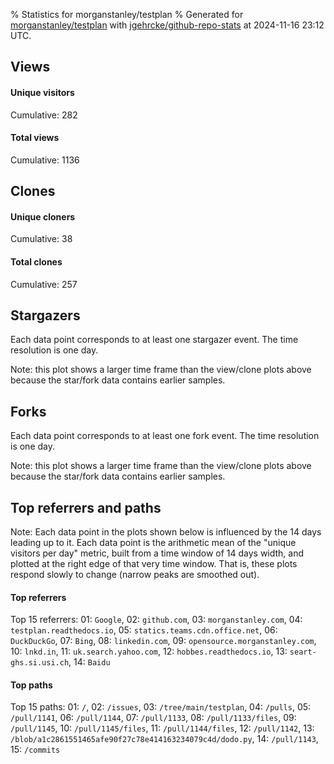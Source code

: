 % Statistics for morganstanley/testplan
% Generated for [morganstanley/testplan](https://github.com/morganstanley/testplan) with [jgehrcke/github-repo-stats](https://github.com/jgehrcke/github-repo-stats) at 2024-11-16 23:12 UTC.


## Views

#### Unique visitors
<div id="chart_views_unique" class="full-width-chart"></div>

Cumulative: 282

#### Total views
<div id="chart_views_total" class="full-width-chart"></div>

Cumulative: 1136

<div class="pagebreak-for-print"> </div>

## Clones

#### Unique cloners
<div id="chart_clones_unique" class="full-width-chart"></div>

Cumulative: 38

#### Total clones
<div id="chart_clones_total" class="full-width-chart"></div>

Cumulative: 257



<div class="pagebreak-for-print"> </div>



## Stargazers

Each data point corresponds to at least one stargazer event.
The time resolution is one day.

<div id="chart_stargazers" class="full-width-chart"></div>


Note: this plot shows a larger time frame than the view/clone plots above because the star/fork data contains earlier samples.



## Forks

Each data point corresponds to at least one fork event.
The time resolution is one day.

<div id="chart_forks" class="full-width-chart"></div>


Note: this plot shows a larger time frame than the view/clone plots above because the star/fork data contains earlier samples.



<div class="pagebreak-for-print"> </div>



## Top referrers and paths


Note: Each data point in the plots shown below is influenced by the 14 days
leading up to it. Each data point is the arithmetic mean of the "unique
visitors per day" metric, built from a time window of 14 days width, and
plotted at the right edge of that very time window. That is, these plots
respond slowly to change (narrow peaks are smoothed out).




#### Top referrers


<div id="chart_referrers_top_n_alltime" class="full-width-chart"></div>

Top 15 referrers: 01: `Google`, 02: `github.com`, 03: `morganstanley.com`, 04: `testplan.readthedocs.io`, 05: `statics.teams.cdn.office.net`, 06: `DuckDuckGo`, 07: `Bing`, 08: `linkedin.com`, 09: `opensource.morganstanley.com`, 10: `lnkd.in`, 11: `uk.search.yahoo.com`, 12: `hobbes.readthedocs.io`, 13: `seart-ghs.si.usi.ch`, 14: `Baidu`





#### Top paths


<div id="chart_paths_top_n_alltime" class="full-width-chart"></div>

Top 15 paths: 01: `/`, 02: `/issues`, 03: `/tree/main/testplan`, 04: `/pulls`, 05: `/pull/1141`, 06: `/pull/1144`, 07: `/pull/1133`, 08: `/pull/1133/files`, 09: `/pull/1145`, 10: `/pull/1145/files`, 11: `/pull/1144/files`, 12: `/pull/1142`, 13: `/blob/a1c2861551465afe90f27c78e414163234079c4d/dodo.py`, 14: `/pull/1143`, 15: `/commits`


<script type="text/javascript">
    vegaEmbed('#chart_views_unique', {"$schema": "https://vega.github.io/schema/vega-lite/v4.17.0.json", "config": {"arc": {"fill": "#1b1e23"}, "area": {"fill": "#1b1e23"}, "axisBottom": {"domainColor": "#a9b4c4", "gridColor": "#a9b4c4", "labelColor": "#1b1e23", "labelFont": "relative-mono-11-pitch-pro, Menlo, monospace", "tickColor": "#a9b4c4", "titleColor": "#1b1e23", "titleFont": "relative-mono-11-pitch-pro, Menlo, monospace"}, "axisLeft": {"domainColor": "#a9b4c4", "gridColor": "#a9b4c4", "labelColor": "#1b1e23", "labelFont": "relative-mono-11-pitch-pro, Menlo, monospace", "tickColor": "#a9b4c4", "titleColor": "#1b1e23", "titleFont": "relative-mono-11-pitch-pro, Menlo, monospace"}, "axisX": {"grid": false}, "axisY": {"grid": false, "labelBound": true}, "background": "#FFFFFF", "group": {"fill": "#FFFFFF"}, "header": {"fontWeight": 400, "labelFont": "relative-mono-11-pitch-pro, Menlo, monospace", "titleFont": "relative-mono-11-pitch-pro, Menlo, monospace"}, "legend": {"labelFont": "relative-mono-11-pitch-pro, Menlo, monospace", "symbolSize": 200, "symbolType": "circle", "titleFont": "relative-mono-11-pitch-pro, Menlo, monospace"}, "line": {"color": "#1b1e23", "stroke": "#1b1e23"}, "path": {"stroke": "#1b1e23"}, "point": {"color": "#1b1e23", "cursor": "pointer", "filled": true, "size": 20}, "range": {"category": ["#85a2f7", "#ea9755", "#7eb36a", "#f07071", "#bc85d9", "#e587b6", "#a9b4c4", "#d4c05e", "#64b9c4"]}, "style": {"bar": {"fill": "#1b1e23"}, "text": {"font": "relative-mono-11-pitch-pro, Menlo, monospace", "fontWeight": 400}}, "symbol": {"shape": "circle"}, "title": {"anchor": "start", "font": "relative-mono-11-pitch-pro, Menlo, monospace", "fontWeight": 400}, "trail": {"color": "#1b1e23", "stroke": "#1b1e23"}, "view": {"stroke": null}}, "data": {"name": "data-9961529d2765e0f6357b5e5d469ef4df"}, "datasets": {"data-9961529d2765e0f6357b5e5d469ef4df": [{"time": "2024-10-22T00:00:00+00:00", "views_total": 9, "views_unique": 5}, {"time": "2024-10-23T00:00:00+00:00", "views_total": 43, "views_unique": 12}, {"time": "2024-10-24T00:00:00+00:00", "views_total": 107, "views_unique": 26}, {"time": "2024-10-25T00:00:00+00:00", "views_total": 44, "views_unique": 13}, {"time": "2024-10-26T00:00:00+00:00", "views_total": 5, "views_unique": 5}, {"time": "2024-10-27T00:00:00+00:00", "views_total": 18, "views_unique": 6}, {"time": "2024-10-28T00:00:00+00:00", "views_total": 18, "views_unique": 10}, {"time": "2024-10-29T00:00:00+00:00", "views_total": 50, "views_unique": 9}, {"time": "2024-10-30T00:00:00+00:00", "views_total": 60, "views_unique": 10}, {"time": "2024-10-31T00:00:00+00:00", "views_total": 19, "views_unique": 8}, {"time": "2024-11-01T00:00:00+00:00", "views_total": 25, "views_unique": 6}, {"time": "2024-11-02T00:00:00+00:00", "views_total": 4, "views_unique": 4}, {"time": "2024-11-03T00:00:00+00:00", "views_total": 9, "views_unique": 7}, {"time": "2024-11-04T00:00:00+00:00", "views_total": 102, "views_unique": 18}, {"time": "2024-11-05T00:00:00+00:00", "views_total": 71, "views_unique": 17}, {"time": "2024-11-06T00:00:00+00:00", "views_total": 37, "views_unique": 16}, {"time": "2024-11-07T00:00:00+00:00", "views_total": 84, "views_unique": 16}, {"time": "2024-11-08T00:00:00+00:00", "views_total": 31, "views_unique": 13}, {"time": "2024-11-09T00:00:00+00:00", "views_total": 9, "views_unique": 5}, {"time": "2024-11-10T00:00:00+00:00", "views_total": 6, "views_unique": 3}, {"time": "2024-11-11T00:00:00+00:00", "views_total": 31, "views_unique": 11}, {"time": "2024-11-12T00:00:00+00:00", "views_total": 162, "views_unique": 20}, {"time": "2024-11-13T00:00:00+00:00", "views_total": 91, "views_unique": 16}, {"time": "2024-11-14T00:00:00+00:00", "views_total": 64, "views_unique": 15}, {"time": "2024-11-15T00:00:00+00:00", "views_total": 20, "views_unique": 6}, {"time": "2024-11-16T00:00:00+00:00", "views_total": 17, "views_unique": 5}]}, "encoding": {"tooltip": [{"field": "views_unique", "format": ".1f", "title": "views (u)", "type": "quantitative"}, {"field": "time", "format": "%B %e, %Y", "title": "date", "type": "temporal"}], "x": {"axis": {"labelAngle": 25}, "field": "time", "scale": {"domain": ["2024-10-22", "2024-11-16"]}, "timeUnit": "yearmonthdate", "title": "date", "type": "temporal"}, "y": {"axis": {}, "field": "views_unique", "scale": {"domain": [0, 28.6], "type": "linear", "zero": true}, "title": "unique views per day", "type": "quantitative"}}, "height": 200, "mark": {"point": true, "type": "line"}, "padding": 10, "width": "container"}, {"actions": false, "renderer": "svg"}).catch(console.error);
vegaEmbed('#chart_views_total', {"$schema": "https://vega.github.io/schema/vega-lite/v4.17.0.json", "config": {"arc": {"fill": "#1b1e23"}, "area": {"fill": "#1b1e23"}, "axisBottom": {"domainColor": "#a9b4c4", "gridColor": "#a9b4c4", "labelColor": "#1b1e23", "labelFont": "relative-mono-11-pitch-pro, Menlo, monospace", "tickColor": "#a9b4c4", "titleColor": "#1b1e23", "titleFont": "relative-mono-11-pitch-pro, Menlo, monospace"}, "axisLeft": {"domainColor": "#a9b4c4", "gridColor": "#a9b4c4", "labelColor": "#1b1e23", "labelFont": "relative-mono-11-pitch-pro, Menlo, monospace", "tickColor": "#a9b4c4", "titleColor": "#1b1e23", "titleFont": "relative-mono-11-pitch-pro, Menlo, monospace"}, "axisX": {"grid": false}, "axisY": {"grid": false, "labelBound": true}, "background": "#FFFFFF", "group": {"fill": "#FFFFFF"}, "header": {"fontWeight": 400, "labelFont": "relative-mono-11-pitch-pro, Menlo, monospace", "titleFont": "relative-mono-11-pitch-pro, Menlo, monospace"}, "legend": {"labelFont": "relative-mono-11-pitch-pro, Menlo, monospace", "symbolSize": 200, "symbolType": "circle", "titleFont": "relative-mono-11-pitch-pro, Menlo, monospace"}, "line": {"color": "#1b1e23", "stroke": "#1b1e23"}, "path": {"stroke": "#1b1e23"}, "point": {"color": "#1b1e23", "cursor": "pointer", "filled": true, "size": 20}, "range": {"category": ["#85a2f7", "#ea9755", "#7eb36a", "#f07071", "#bc85d9", "#e587b6", "#a9b4c4", "#d4c05e", "#64b9c4"]}, "style": {"bar": {"fill": "#1b1e23"}, "text": {"font": "relative-mono-11-pitch-pro, Menlo, monospace", "fontWeight": 400}}, "symbol": {"shape": "circle"}, "title": {"anchor": "start", "font": "relative-mono-11-pitch-pro, Menlo, monospace", "fontWeight": 400}, "trail": {"color": "#1b1e23", "stroke": "#1b1e23"}, "view": {"stroke": null}}, "data": {"name": "data-9961529d2765e0f6357b5e5d469ef4df"}, "datasets": {"data-9961529d2765e0f6357b5e5d469ef4df": [{"time": "2024-10-22T00:00:00+00:00", "views_total": 9, "views_unique": 5}, {"time": "2024-10-23T00:00:00+00:00", "views_total": 43, "views_unique": 12}, {"time": "2024-10-24T00:00:00+00:00", "views_total": 107, "views_unique": 26}, {"time": "2024-10-25T00:00:00+00:00", "views_total": 44, "views_unique": 13}, {"time": "2024-10-26T00:00:00+00:00", "views_total": 5, "views_unique": 5}, {"time": "2024-10-27T00:00:00+00:00", "views_total": 18, "views_unique": 6}, {"time": "2024-10-28T00:00:00+00:00", "views_total": 18, "views_unique": 10}, {"time": "2024-10-29T00:00:00+00:00", "views_total": 50, "views_unique": 9}, {"time": "2024-10-30T00:00:00+00:00", "views_total": 60, "views_unique": 10}, {"time": "2024-10-31T00:00:00+00:00", "views_total": 19, "views_unique": 8}, {"time": "2024-11-01T00:00:00+00:00", "views_total": 25, "views_unique": 6}, {"time": "2024-11-02T00:00:00+00:00", "views_total": 4, "views_unique": 4}, {"time": "2024-11-03T00:00:00+00:00", "views_total": 9, "views_unique": 7}, {"time": "2024-11-04T00:00:00+00:00", "views_total": 102, "views_unique": 18}, {"time": "2024-11-05T00:00:00+00:00", "views_total": 71, "views_unique": 17}, {"time": "2024-11-06T00:00:00+00:00", "views_total": 37, "views_unique": 16}, {"time": "2024-11-07T00:00:00+00:00", "views_total": 84, "views_unique": 16}, {"time": "2024-11-08T00:00:00+00:00", "views_total": 31, "views_unique": 13}, {"time": "2024-11-09T00:00:00+00:00", "views_total": 9, "views_unique": 5}, {"time": "2024-11-10T00:00:00+00:00", "views_total": 6, "views_unique": 3}, {"time": "2024-11-11T00:00:00+00:00", "views_total": 31, "views_unique": 11}, {"time": "2024-11-12T00:00:00+00:00", "views_total": 162, "views_unique": 20}, {"time": "2024-11-13T00:00:00+00:00", "views_total": 91, "views_unique": 16}, {"time": "2024-11-14T00:00:00+00:00", "views_total": 64, "views_unique": 15}, {"time": "2024-11-15T00:00:00+00:00", "views_total": 20, "views_unique": 6}, {"time": "2024-11-16T00:00:00+00:00", "views_total": 17, "views_unique": 5}]}, "encoding": {"tooltip": [{"field": "views_total", "format": ".1f", "title": "views (t)", "type": "quantitative"}, {"field": "time", "format": "%B %e, %Y", "title": "date", "type": "temporal"}], "x": {"axis": {"labelAngle": 25}, "field": "time", "scale": {"domain": ["2024-10-22", "2024-11-16"]}, "timeUnit": "yearmonthdate", "title": "date", "type": "temporal"}, "y": {"axis": {"values": [1, 10, 50, 100, 500, 1000, 5000, 10000]}, "field": "views_total", "scale": {"domain": [0, 178.20000000000002], "type": "symlog", "zero": true}, "title": "total views per day", "type": "quantitative"}}, "height": 200, "mark": {"point": true, "type": "line"}, "padding": 10, "width": "container"}, {"actions": false, "renderer": "svg"}).catch(console.error);
vegaEmbed('#chart_clones_unique', {"$schema": "https://vega.github.io/schema/vega-lite/v4.17.0.json", "config": {"arc": {"fill": "#1b1e23"}, "area": {"fill": "#1b1e23"}, "axisBottom": {"domainColor": "#a9b4c4", "gridColor": "#a9b4c4", "labelColor": "#1b1e23", "labelFont": "relative-mono-11-pitch-pro, Menlo, monospace", "tickColor": "#a9b4c4", "titleColor": "#1b1e23", "titleFont": "relative-mono-11-pitch-pro, Menlo, monospace"}, "axisLeft": {"domainColor": "#a9b4c4", "gridColor": "#a9b4c4", "labelColor": "#1b1e23", "labelFont": "relative-mono-11-pitch-pro, Menlo, monospace", "tickColor": "#a9b4c4", "titleColor": "#1b1e23", "titleFont": "relative-mono-11-pitch-pro, Menlo, monospace"}, "axisX": {"grid": false}, "axisY": {"grid": false, "labelBound": true}, "background": "#FFFFFF", "group": {"fill": "#FFFFFF"}, "header": {"fontWeight": 400, "labelFont": "relative-mono-11-pitch-pro, Menlo, monospace", "titleFont": "relative-mono-11-pitch-pro, Menlo, monospace"}, "legend": {"labelFont": "relative-mono-11-pitch-pro, Menlo, monospace", "symbolSize": 200, "symbolType": "circle", "titleFont": "relative-mono-11-pitch-pro, Menlo, monospace"}, "line": {"color": "#1b1e23", "stroke": "#1b1e23"}, "path": {"stroke": "#1b1e23"}, "point": {"color": "#1b1e23", "cursor": "pointer", "filled": true, "size": 20}, "range": {"category": ["#85a2f7", "#ea9755", "#7eb36a", "#f07071", "#bc85d9", "#e587b6", "#a9b4c4", "#d4c05e", "#64b9c4"]}, "style": {"bar": {"fill": "#1b1e23"}, "text": {"font": "relative-mono-11-pitch-pro, Menlo, monospace", "fontWeight": 400}}, "symbol": {"shape": "circle"}, "title": {"anchor": "start", "font": "relative-mono-11-pitch-pro, Menlo, monospace", "fontWeight": 400}, "trail": {"color": "#1b1e23", "stroke": "#1b1e23"}, "view": {"stroke": null}}, "data": {"name": "data-659ec100e214e7ba3082f7ec9449aacd"}, "datasets": {"data-659ec100e214e7ba3082f7ec9449aacd": [{"clones_total": 0, "clones_unique": 0, "time": "2024-10-22T00:00:00+00:00"}, {"clones_total": 2, "clones_unique": 1, "time": "2024-10-23T00:00:00+00:00"}, {"clones_total": 55, "clones_unique": 4, "time": "2024-10-24T00:00:00+00:00"}, {"clones_total": 32, "clones_unique": 3, "time": "2024-10-25T00:00:00+00:00"}, {"clones_total": 0, "clones_unique": 0, "time": "2024-10-26T00:00:00+00:00"}, {"clones_total": 1, "clones_unique": 1, "time": "2024-10-27T00:00:00+00:00"}, {"clones_total": 0, "clones_unique": 0, "time": "2024-10-28T00:00:00+00:00"}, {"clones_total": 9, "clones_unique": 3, "time": "2024-10-29T00:00:00+00:00"}, {"clones_total": 3, "clones_unique": 2, "time": "2024-10-30T00:00:00+00:00"}, {"clones_total": 13, "clones_unique": 2, "time": "2024-10-31T00:00:00+00:00"}, {"clones_total": 25, "clones_unique": 1, "time": "2024-11-01T00:00:00+00:00"}, {"clones_total": 0, "clones_unique": 0, "time": "2024-11-02T00:00:00+00:00"}, {"clones_total": 1, "clones_unique": 1, "time": "2024-11-03T00:00:00+00:00"}, {"clones_total": 1, "clones_unique": 1, "time": "2024-11-04T00:00:00+00:00"}, {"clones_total": 1, "clones_unique": 1, "time": "2024-11-05T00:00:00+00:00"}, {"clones_total": 2, "clones_unique": 2, "time": "2024-11-06T00:00:00+00:00"}, {"clones_total": 41, "clones_unique": 2, "time": "2024-11-07T00:00:00+00:00"}, {"clones_total": 3, "clones_unique": 1, "time": "2024-11-08T00:00:00+00:00"}, {"clones_total": 3, "clones_unique": 3, "time": "2024-11-09T00:00:00+00:00"}, {"clones_total": 0, "clones_unique": 0, "time": "2024-11-10T00:00:00+00:00"}, {"clones_total": 0, "clones_unique": 0, "time": "2024-11-11T00:00:00+00:00"}, {"clones_total": 13, "clones_unique": 2, "time": "2024-11-12T00:00:00+00:00"}, {"clones_total": 13, "clones_unique": 1, "time": "2024-11-13T00:00:00+00:00"}, {"clones_total": 36, "clones_unique": 4, "time": "2024-11-14T00:00:00+00:00"}, {"clones_total": 2, "clones_unique": 2, "time": "2024-11-15T00:00:00+00:00"}, {"clones_total": 1, "clones_unique": 1, "time": "2024-11-16T00:00:00+00:00"}]}, "encoding": {"tooltip": [{"field": "clones_unique", "format": ".1f", "title": "clones (u)", "type": "quantitative"}, {"field": "time", "format": "%B %e, %Y", "title": "date", "type": "temporal"}], "x": {"axis": {"labelAngle": 25}, "field": "time", "scale": {"domain": ["2024-10-22", "2024-11-16"]}, "timeUnit": "yearmonthdate", "title": "date", "type": "temporal"}, "y": {"axis": {}, "field": "clones_unique", "scale": {"domain": [0, 4.4], "type": "linear", "zero": true}, "title": "unique clones per day", "type": "quantitative"}}, "height": 200, "mark": {"point": true, "type": "line"}, "padding": 10, "width": "container"}, {"actions": false, "renderer": "svg"}).catch(console.error);
vegaEmbed('#chart_clones_total', {"$schema": "https://vega.github.io/schema/vega-lite/v4.17.0.json", "config": {"arc": {"fill": "#1b1e23"}, "area": {"fill": "#1b1e23"}, "axisBottom": {"domainColor": "#a9b4c4", "gridColor": "#a9b4c4", "labelColor": "#1b1e23", "labelFont": "relative-mono-11-pitch-pro, Menlo, monospace", "tickColor": "#a9b4c4", "titleColor": "#1b1e23", "titleFont": "relative-mono-11-pitch-pro, Menlo, monospace"}, "axisLeft": {"domainColor": "#a9b4c4", "gridColor": "#a9b4c4", "labelColor": "#1b1e23", "labelFont": "relative-mono-11-pitch-pro, Menlo, monospace", "tickColor": "#a9b4c4", "titleColor": "#1b1e23", "titleFont": "relative-mono-11-pitch-pro, Menlo, monospace"}, "axisX": {"grid": false}, "axisY": {"grid": false, "labelBound": true}, "background": "#FFFFFF", "group": {"fill": "#FFFFFF"}, "header": {"fontWeight": 400, "labelFont": "relative-mono-11-pitch-pro, Menlo, monospace", "titleFont": "relative-mono-11-pitch-pro, Menlo, monospace"}, "legend": {"labelFont": "relative-mono-11-pitch-pro, Menlo, monospace", "symbolSize": 200, "symbolType": "circle", "titleFont": "relative-mono-11-pitch-pro, Menlo, monospace"}, "line": {"color": "#1b1e23", "stroke": "#1b1e23"}, "path": {"stroke": "#1b1e23"}, "point": {"color": "#1b1e23", "cursor": "pointer", "filled": true, "size": 20}, "range": {"category": ["#85a2f7", "#ea9755", "#7eb36a", "#f07071", "#bc85d9", "#e587b6", "#a9b4c4", "#d4c05e", "#64b9c4"]}, "style": {"bar": {"fill": "#1b1e23"}, "text": {"font": "relative-mono-11-pitch-pro, Menlo, monospace", "fontWeight": 400}}, "symbol": {"shape": "circle"}, "title": {"anchor": "start", "font": "relative-mono-11-pitch-pro, Menlo, monospace", "fontWeight": 400}, "trail": {"color": "#1b1e23", "stroke": "#1b1e23"}, "view": {"stroke": null}}, "data": {"name": "data-659ec100e214e7ba3082f7ec9449aacd"}, "datasets": {"data-659ec100e214e7ba3082f7ec9449aacd": [{"clones_total": 0, "clones_unique": 0, "time": "2024-10-22T00:00:00+00:00"}, {"clones_total": 2, "clones_unique": 1, "time": "2024-10-23T00:00:00+00:00"}, {"clones_total": 55, "clones_unique": 4, "time": "2024-10-24T00:00:00+00:00"}, {"clones_total": 32, "clones_unique": 3, "time": "2024-10-25T00:00:00+00:00"}, {"clones_total": 0, "clones_unique": 0, "time": "2024-10-26T00:00:00+00:00"}, {"clones_total": 1, "clones_unique": 1, "time": "2024-10-27T00:00:00+00:00"}, {"clones_total": 0, "clones_unique": 0, "time": "2024-10-28T00:00:00+00:00"}, {"clones_total": 9, "clones_unique": 3, "time": "2024-10-29T00:00:00+00:00"}, {"clones_total": 3, "clones_unique": 2, "time": "2024-10-30T00:00:00+00:00"}, {"clones_total": 13, "clones_unique": 2, "time": "2024-10-31T00:00:00+00:00"}, {"clones_total": 25, "clones_unique": 1, "time": "2024-11-01T00:00:00+00:00"}, {"clones_total": 0, "clones_unique": 0, "time": "2024-11-02T00:00:00+00:00"}, {"clones_total": 1, "clones_unique": 1, "time": "2024-11-03T00:00:00+00:00"}, {"clones_total": 1, "clones_unique": 1, "time": "2024-11-04T00:00:00+00:00"}, {"clones_total": 1, "clones_unique": 1, "time": "2024-11-05T00:00:00+00:00"}, {"clones_total": 2, "clones_unique": 2, "time": "2024-11-06T00:00:00+00:00"}, {"clones_total": 41, "clones_unique": 2, "time": "2024-11-07T00:00:00+00:00"}, {"clones_total": 3, "clones_unique": 1, "time": "2024-11-08T00:00:00+00:00"}, {"clones_total": 3, "clones_unique": 3, "time": "2024-11-09T00:00:00+00:00"}, {"clones_total": 0, "clones_unique": 0, "time": "2024-11-10T00:00:00+00:00"}, {"clones_total": 0, "clones_unique": 0, "time": "2024-11-11T00:00:00+00:00"}, {"clones_total": 13, "clones_unique": 2, "time": "2024-11-12T00:00:00+00:00"}, {"clones_total": 13, "clones_unique": 1, "time": "2024-11-13T00:00:00+00:00"}, {"clones_total": 36, "clones_unique": 4, "time": "2024-11-14T00:00:00+00:00"}, {"clones_total": 2, "clones_unique": 2, "time": "2024-11-15T00:00:00+00:00"}, {"clones_total": 1, "clones_unique": 1, "time": "2024-11-16T00:00:00+00:00"}]}, "encoding": {"tooltip": [{"field": "clones_total", "format": ".1f", "title": "clones (t)", "type": "quantitative"}, {"field": "time", "format": "%B %e, %Y", "title": "date", "type": "temporal"}], "x": {"axis": {"labelAngle": 25}, "field": "time", "scale": {"domain": ["2024-10-22", "2024-11-16"]}, "timeUnit": "yearmonthdate", "title": "date", "type": "temporal"}, "y": {"axis": {}, "field": "clones_total", "scale": {"domain": [0, 60.50000000000001], "type": "linear", "zero": true}, "title": "total clones per day", "type": "quantitative"}}, "height": 200, "mark": {"point": true, "type": "line"}, "padding": 10, "width": "container"}, {"actions": false, "renderer": "svg"}).catch(console.error);
vegaEmbed('#chart_stargazers', {"$schema": "https://vega.github.io/schema/vega-lite/v4.17.0.json", "config": {"arc": {"fill": "#1b1e23"}, "area": {"fill": "#1b1e23"}, "axisBottom": {"domainColor": "#a9b4c4", "gridColor": "#a9b4c4", "labelColor": "#1b1e23", "labelFont": "relative-mono-11-pitch-pro, Menlo, monospace", "tickColor": "#a9b4c4", "titleColor": "#1b1e23", "titleFont": "relative-mono-11-pitch-pro, Menlo, monospace"}, "axisLeft": {"domainColor": "#a9b4c4", "gridColor": "#a9b4c4", "labelColor": "#1b1e23", "labelFont": "relative-mono-11-pitch-pro, Menlo, monospace", "tickColor": "#a9b4c4", "titleColor": "#1b1e23", "titleFont": "relative-mono-11-pitch-pro, Menlo, monospace"}, "axisX": {"grid": false}, "axisY": {"grid": false}, "background": "#FFFFFF", "group": {"fill": "#FFFFFF"}, "header": {"fontWeight": 400, "labelFont": "relative-mono-11-pitch-pro, Menlo, monospace", "titleFont": "relative-mono-11-pitch-pro, Menlo, monospace"}, "legend": {"labelFont": "relative-mono-11-pitch-pro, Menlo, monospace", "symbolSize": 200, "symbolType": "circle", "titleFont": "relative-mono-11-pitch-pro, Menlo, monospace"}, "line": {"color": "#1b1e23", "stroke": "#1b1e23"}, "path": {"stroke": "#1b1e23"}, "point": {"color": "#1b1e23", "cursor": "pointer", "filled": true, "size": 50}, "range": {"category": ["#85a2f7", "#ea9755", "#7eb36a", "#f07071", "#bc85d9", "#e587b6", "#a9b4c4", "#d4c05e", "#64b9c4"]}, "style": {"bar": {"fill": "#1b1e23"}, "text": {"font": "relative-mono-11-pitch-pro, Menlo, monospace", "fontWeight": 400}}, "symbol": {"shape": "circle"}, "title": {"anchor": "start", "font": "relative-mono-11-pitch-pro, Menlo, monospace", "fontWeight": 400}, "trail": {"color": "#1b1e23", "stroke": "#1b1e23"}, "view": {"stroke": null}}, "data": {"name": "data-911658fbe9fa2346612e74d153568592"}, "datasets": {"data-911658fbe9fa2346612e74d153568592": [{"stars_cumulative": 24.0, "time": "2018-03-14T00:00:00+00:00"}, {"stars_cumulative": 28.0, "time": "2018-04-07T00:00:00+00:00"}, {"stars_cumulative": 29.0, "time": "2018-05-01T00:00:00+00:00"}, {"stars_cumulative": 33.0, "time": "2018-05-25T00:00:00+00:00"}, {"stars_cumulative": 34.0, "time": "2018-06-18T00:00:00+00:00"}, {"stars_cumulative": 36.0, "time": "2018-07-12T00:00:00+00:00"}, {"stars_cumulative": 37.0, "time": "2018-08-29T00:00:00+00:00"}, {"stars_cumulative": 38.0, "time": "2018-09-22T00:00:00+00:00"}, {"stars_cumulative": 39.0, "time": "2018-10-16T00:00:00+00:00"}, {"stars_cumulative": 40.0, "time": "2018-11-09T00:00:00+00:00"}, {"stars_cumulative": 44.0, "time": "2018-12-27T00:00:00+00:00"}, {"stars_cumulative": 45.0, "time": "2019-01-20T00:00:00+00:00"}, {"stars_cumulative": 47.0, "time": "2019-02-13T00:00:00+00:00"}, {"stars_cumulative": 51.0, "time": "2019-04-02T00:00:00+00:00"}, {"stars_cumulative": 55.0, "time": "2019-05-20T00:00:00+00:00"}, {"stars_cumulative": 56.0, "time": "2019-06-13T00:00:00+00:00"}, {"stars_cumulative": 59.0, "time": "2019-07-07T00:00:00+00:00"}, {"stars_cumulative": 60.0, "time": "2019-07-31T00:00:00+00:00"}, {"stars_cumulative": 61.0, "time": "2019-08-24T00:00:00+00:00"}, {"stars_cumulative": 63.0, "time": "2019-10-11T00:00:00+00:00"}, {"stars_cumulative": 65.0, "time": "2019-11-04T00:00:00+00:00"}, {"stars_cumulative": 67.0, "time": "2019-11-28T00:00:00+00:00"}, {"stars_cumulative": 68.0, "time": "2019-12-22T00:00:00+00:00"}, {"stars_cumulative": 69.0, "time": "2020-03-27T00:00:00+00:00"}, {"stars_cumulative": 70.0, "time": "2020-04-20T00:00:00+00:00"}, {"stars_cumulative": 72.0, "time": "2020-05-14T00:00:00+00:00"}, {"stars_cumulative": 74.0, "time": "2020-06-07T00:00:00+00:00"}, {"stars_cumulative": 76.0, "time": "2020-07-25T00:00:00+00:00"}, {"stars_cumulative": 77.0, "time": "2020-09-11T00:00:00+00:00"}, {"stars_cumulative": 78.0, "time": "2020-10-05T00:00:00+00:00"}, {"stars_cumulative": 80.0, "time": "2020-10-29T00:00:00+00:00"}, {"stars_cumulative": 81.0, "time": "2020-11-22T00:00:00+00:00"}, {"stars_cumulative": 83.0, "time": "2020-12-16T00:00:00+00:00"}, {"stars_cumulative": 86.0, "time": "2021-01-09T00:00:00+00:00"}, {"stars_cumulative": 88.0, "time": "2021-02-26T00:00:00+00:00"}, {"stars_cumulative": 89.0, "time": "2021-03-22T00:00:00+00:00"}, {"stars_cumulative": 90.0, "time": "2021-04-15T00:00:00+00:00"}, {"stars_cumulative": 91.0, "time": "2021-05-09T00:00:00+00:00"}, {"stars_cumulative": 93.0, "time": "2021-06-02T00:00:00+00:00"}, {"stars_cumulative": 94.0, "time": "2021-06-26T00:00:00+00:00"}, {"stars_cumulative": 96.0, "time": "2021-07-20T00:00:00+00:00"}, {"stars_cumulative": 99.0, "time": "2021-09-06T00:00:00+00:00"}, {"stars_cumulative": 100.0, "time": "2021-09-30T00:00:00+00:00"}, {"stars_cumulative": 101.0, "time": "2021-10-24T00:00:00+00:00"}, {"stars_cumulative": 102.0, "time": "2021-11-17T00:00:00+00:00"}, {"stars_cumulative": 103.0, "time": "2021-12-11T00:00:00+00:00"}, {"stars_cumulative": 104.0, "time": "2022-01-04T00:00:00+00:00"}, {"stars_cumulative": 106.0, "time": "2022-01-28T00:00:00+00:00"}, {"stars_cumulative": 107.0, "time": "2022-02-21T00:00:00+00:00"}, {"stars_cumulative": 111.0, "time": "2022-03-17T00:00:00+00:00"}, {"stars_cumulative": 115.0, "time": "2022-04-10T00:00:00+00:00"}, {"stars_cumulative": 117.0, "time": "2022-05-28T00:00:00+00:00"}, {"stars_cumulative": 118.0, "time": "2022-07-15T00:00:00+00:00"}, {"stars_cumulative": 119.0, "time": "2022-08-08T00:00:00+00:00"}, {"stars_cumulative": 122.0, "time": "2022-09-01T00:00:00+00:00"}, {"stars_cumulative": 123.0, "time": "2022-09-25T00:00:00+00:00"}, {"stars_cumulative": 126.0, "time": "2022-11-12T00:00:00+00:00"}, {"stars_cumulative": 127.0, "time": "2022-12-06T00:00:00+00:00"}, {"stars_cumulative": 128.0, "time": "2022-12-30T00:00:00+00:00"}, {"stars_cumulative": 129.0, "time": "2023-01-23T00:00:00+00:00"}, {"stars_cumulative": 134.0, "time": "2023-02-16T00:00:00+00:00"}, {"stars_cumulative": 136.0, "time": "2023-03-12T00:00:00+00:00"}, {"stars_cumulative": 141.0, "time": "2023-04-05T00:00:00+00:00"}, {"stars_cumulative": 144.0, "time": "2023-04-29T00:00:00+00:00"}, {"stars_cumulative": 146.0, "time": "2023-05-23T00:00:00+00:00"}, {"stars_cumulative": 148.0, "time": "2023-06-16T00:00:00+00:00"}, {"stars_cumulative": 149.0, "time": "2023-07-10T00:00:00+00:00"}, {"stars_cumulative": 152.0, "time": "2023-08-03T00:00:00+00:00"}, {"stars_cumulative": 153.0, "time": "2023-08-27T00:00:00+00:00"}, {"stars_cumulative": 154.0, "time": "2023-09-20T00:00:00+00:00"}, {"stars_cumulative": 155.0, "time": "2023-10-14T00:00:00+00:00"}, {"stars_cumulative": 157.0, "time": "2023-11-07T00:00:00+00:00"}, {"stars_cumulative": 159.0, "time": "2023-12-01T00:00:00+00:00"}, {"stars_cumulative": 161.0, "time": "2023-12-25T00:00:00+00:00"}, {"stars_cumulative": 164.0, "time": "2024-02-11T00:00:00+00:00"}, {"stars_cumulative": 168.0, "time": "2024-03-06T00:00:00+00:00"}, {"stars_cumulative": 170.0, "time": "2024-03-30T00:00:00+00:00"}, {"stars_cumulative": 174.0, "time": "2024-04-23T00:00:00+00:00"}, {"stars_cumulative": 178.0, "time": "2024-05-17T00:00:00+00:00"}, {"stars_cumulative": 179.0, "time": "2024-07-04T00:00:00+00:00"}, {"stars_cumulative": 180.0, "time": "2024-08-21T00:00:00+00:00"}, {"stars_cumulative": 181.0, "time": "2024-10-08T00:00:00+00:00"}]}, "encoding": {"tooltip": [{"field": "stars_cumulative", "format": "d", "title": "stars", "type": "quantitative"}, {"field": "time", "format": "%B %e, %Y", "title": "date", "type": "temporal"}], "x": {"axis": {"labelAngle": 25}, "field": "time", "scale": {"domain": ["2018-03-14", "2024-11-16"]}, "timeUnit": "yearmonthdate", "title": "date", "type": "temporal"}, "y": {"field": "stars_cumulative", "scale": {"domain": [0, 199.10000000000002], "zero": true}, "title": "stargazer count (cumulative)", "type": "quantitative"}}, "height": 300, "mark": {"point": true, "type": "line"}, "padding": 10, "width": "container"}, {"actions": false, "renderer": "svg"}).catch(console.error);
vegaEmbed('#chart_forks', {"$schema": "https://vega.github.io/schema/vega-lite/v4.17.0.json", "config": {"arc": {"fill": "#1b1e23"}, "area": {"fill": "#1b1e23"}, "axisBottom": {"domainColor": "#a9b4c4", "gridColor": "#a9b4c4", "labelColor": "#1b1e23", "labelFont": "relative-mono-11-pitch-pro, Menlo, monospace", "tickColor": "#a9b4c4", "titleColor": "#1b1e23", "titleFont": "relative-mono-11-pitch-pro, Menlo, monospace"}, "axisLeft": {"domainColor": "#a9b4c4", "gridColor": "#a9b4c4", "labelColor": "#1b1e23", "labelFont": "relative-mono-11-pitch-pro, Menlo, monospace", "tickColor": "#a9b4c4", "titleColor": "#1b1e23", "titleFont": "relative-mono-11-pitch-pro, Menlo, monospace"}, "axisX": {"grid": false}, "axisY": {"grid": false}, "background": "#FFFFFF", "group": {"fill": "#FFFFFF"}, "header": {"fontWeight": 400, "labelFont": "relative-mono-11-pitch-pro, Menlo, monospace", "titleFont": "relative-mono-11-pitch-pro, Menlo, monospace"}, "legend": {"labelFont": "relative-mono-11-pitch-pro, Menlo, monospace", "symbolSize": 200, "symbolType": "circle", "titleFont": "relative-mono-11-pitch-pro, Menlo, monospace"}, "line": {"color": "#1b1e23", "stroke": "#1b1e23"}, "path": {"stroke": "#1b1e23"}, "point": {"color": "#1b1e23", "cursor": "pointer", "filled": true, "size": 50}, "range": {"category": ["#85a2f7", "#ea9755", "#7eb36a", "#f07071", "#bc85d9", "#e587b6", "#a9b4c4", "#d4c05e", "#64b9c4"]}, "style": {"bar": {"fill": "#1b1e23"}, "text": {"font": "relative-mono-11-pitch-pro, Menlo, monospace", "fontWeight": 400}}, "symbol": {"shape": "circle"}, "title": {"anchor": "start", "font": "relative-mono-11-pitch-pro, Menlo, monospace", "fontWeight": 400}, "trail": {"color": "#1b1e23", "stroke": "#1b1e23"}, "view": {"stroke": null}}, "data": {"name": "data-5395cff1d03d0b4ef7dead4304cb4685"}, "datasets": {"data-5395cff1d03d0b4ef7dead4304cb4685": [{"forks_cumulative": 9.0, "time": "2018-03-17T00:00:00+00:00"}, {"forks_cumulative": 10.0, "time": "2018-04-09T23:00:00+00:00"}, {"forks_cumulative": 11.0, "time": "2018-05-03T22:00:00+00:00"}, {"forks_cumulative": 14.0, "time": "2018-05-27T21:00:00+00:00"}, {"forks_cumulative": 15.0, "time": "2018-08-07T18:00:00+00:00"}, {"forks_cumulative": 16.0, "time": "2018-08-31T17:00:00+00:00"}, {"forks_cumulative": 17.0, "time": "2018-09-24T16:00:00+00:00"}, {"forks_cumulative": 19.0, "time": "2018-11-11T14:00:00+00:00"}, {"forks_cumulative": 20.0, "time": "2018-12-29T12:00:00+00:00"}, {"forks_cumulative": 21.0, "time": "2019-01-22T11:00:00+00:00"}, {"forks_cumulative": 23.0, "time": "2019-03-11T09:00:00+00:00"}, {"forks_cumulative": 25.0, "time": "2019-04-04T08:00:00+00:00"}, {"forks_cumulative": 26.0, "time": "2019-04-28T07:00:00+00:00"}, {"forks_cumulative": 27.0, "time": "2019-05-22T06:00:00+00:00"}, {"forks_cumulative": 28.0, "time": "2019-06-15T05:00:00+00:00"}, {"forks_cumulative": 29.0, "time": "2019-07-09T04:00:00+00:00"}, {"forks_cumulative": 30.0, "time": "2019-08-02T03:00:00+00:00"}, {"forks_cumulative": 31.0, "time": "2019-09-19T01:00:00+00:00"}, {"forks_cumulative": 33.0, "time": "2019-10-13T00:00:00+00:00"}, {"forks_cumulative": 34.0, "time": "2020-02-09T19:00:00+00:00"}, {"forks_cumulative": 36.0, "time": "2020-03-04T18:00:00+00:00"}, {"forks_cumulative": 37.0, "time": "2020-03-28T17:00:00+00:00"}, {"forks_cumulative": 39.0, "time": "2020-05-15T15:00:00+00:00"}, {"forks_cumulative": 40.0, "time": "2020-10-06T09:00:00+00:00"}, {"forks_cumulative": 41.0, "time": "2020-12-17T06:00:00+00:00"}, {"forks_cumulative": 43.0, "time": "2021-01-10T05:00:00+00:00"}, {"forks_cumulative": 44.0, "time": "2021-02-03T04:00:00+00:00"}, {"forks_cumulative": 47.0, "time": "2021-03-23T02:00:00+00:00"}, {"forks_cumulative": 48.0, "time": "2021-04-16T01:00:00+00:00"}, {"forks_cumulative": 49.0, "time": "2021-05-10T00:00:00+00:00"}, {"forks_cumulative": 50.0, "time": "2021-06-26T22:00:00+00:00"}, {"forks_cumulative": 51.0, "time": "2021-07-20T21:00:00+00:00"}, {"forks_cumulative": 52.0, "time": "2021-08-13T20:00:00+00:00"}, {"forks_cumulative": 53.0, "time": "2021-09-06T19:00:00+00:00"}, {"forks_cumulative": 54.0, "time": "2021-09-30T18:00:00+00:00"}, {"forks_cumulative": 56.0, "time": "2021-10-24T17:00:00+00:00"}, {"forks_cumulative": 57.0, "time": "2021-12-11T15:00:00+00:00"}, {"forks_cumulative": 58.0, "time": "2022-01-04T14:00:00+00:00"}, {"forks_cumulative": 59.0, "time": "2022-03-17T11:00:00+00:00"}, {"forks_cumulative": 60.0, "time": "2022-04-10T10:00:00+00:00"}, {"forks_cumulative": 61.0, "time": "2022-05-04T09:00:00+00:00"}, {"forks_cumulative": 63.0, "time": "2022-05-28T08:00:00+00:00"}, {"forks_cumulative": 65.0, "time": "2022-07-15T06:00:00+00:00"}, {"forks_cumulative": 66.0, "time": "2022-08-08T05:00:00+00:00"}, {"forks_cumulative": 67.0, "time": "2022-09-01T04:00:00+00:00"}, {"forks_cumulative": 69.0, "time": "2022-10-19T02:00:00+00:00"}, {"forks_cumulative": 70.0, "time": "2022-11-12T01:00:00+00:00"}, {"forks_cumulative": 72.0, "time": "2023-02-15T21:00:00+00:00"}, {"forks_cumulative": 75.0, "time": "2023-03-11T20:00:00+00:00"}, {"forks_cumulative": 76.0, "time": "2023-07-09T15:00:00+00:00"}, {"forks_cumulative": 77.0, "time": "2023-08-26T13:00:00+00:00"}, {"forks_cumulative": 78.0, "time": "2024-02-10T06:00:00+00:00"}, {"forks_cumulative": 79.0, "time": "2024-03-29T04:00:00+00:00"}, {"forks_cumulative": 80.0, "time": "2024-04-22T03:00:00+00:00"}, {"forks_cumulative": 82.0, "time": "2024-05-16T02:00:00+00:00"}, {"forks_cumulative": 83.0, "time": "2024-07-03T00:00:00+00:00"}, {"forks_cumulative": 84.0, "time": "2024-08-19T22:00:00+00:00"}, {"forks_cumulative": 85.0, "time": "2024-09-12T21:00:00+00:00"}, {"forks_cumulative": 86.0, "time": "2024-10-06T20:00:00+00:00"}]}, "encoding": {"tooltip": [{"field": "forks_cumulative", "format": "d", "title": "forks", "type": "quantitative"}, {"field": "time", "format": "%B %e, %Y", "title": "date", "type": "temporal"}], "x": {"axis": {"labelAngle": 25}, "field": "time", "scale": {"domain": ["2018-03-14", "2024-11-16"]}, "timeUnit": "yearmonthdate", "title": "date", "type": "temporal"}, "y": {"field": "forks_cumulative", "scale": {"domain": [0, 94.60000000000001], "zero": true}, "title": "fork count (cumulative)", "type": "quantitative"}}, "height": 300, "mark": {"point": true, "type": "line"}, "padding": 10, "width": "container"}, {"actions": false, "renderer": "svg"}).catch(console.error);
vegaEmbed('#chart_referrers_top_n_alltime', {"$schema": "https://vega.github.io/schema/vega-lite/v4.17.0.json", "config": {"arc": {"fill": "#1b1e23"}, "area": {"fill": "#1b1e23"}, "axisBottom": {"domainColor": "#a9b4c4", "gridColor": "#a9b4c4", "labelColor": "#1b1e23", "labelFont": "relative-mono-11-pitch-pro, Menlo, monospace", "tickColor": "#a9b4c4", "titleColor": "#1b1e23", "titleFont": "relative-mono-11-pitch-pro, Menlo, monospace"}, "axisLeft": {"domainColor": "#a9b4c4", "gridColor": "#a9b4c4", "labelColor": "#1b1e23", "labelFont": "relative-mono-11-pitch-pro, Menlo, monospace", "tickColor": "#a9b4c4", "titleColor": "#1b1e23", "titleFont": "relative-mono-11-pitch-pro, Menlo, monospace"}, "axisX": {"grid": false}, "axisY": {"grid": false}, "background": "#FFFFFF", "group": {"fill": "#FFFFFF"}, "header": {"fontWeight": 400, "labelFont": "relative-mono-11-pitch-pro, Menlo, monospace", "titleFont": "relative-mono-11-pitch-pro, Menlo, monospace"}, "legend": {"labelFont": "relative-mono-11-pitch-pro, Menlo, monospace", "symbolSize": 200, "symbolType": "circle", "titleFont": "relative-mono-11-pitch-pro, Menlo, monospace"}, "line": {"color": "#1b1e23", "stroke": "#1b1e23"}, "path": {"stroke": "#1b1e23"}, "point": {"color": "#1b1e23", "cursor": "pointer", "filled": true, "size": 30}, "range": {"category": ["#85a2f7", "#ea9755", "#7eb36a", "#f07071", "#bc85d9", "#e587b6", "#a9b4c4", "#d4c05e", "#64b9c4"]}, "style": {"bar": {"fill": "#1b1e23"}, "text": {"font": "relative-mono-11-pitch-pro, Menlo, monospace", "fontWeight": 400}}, "symbol": {"shape": "circle"}, "title": {"anchor": "start", "font": "relative-mono-11-pitch-pro, Menlo, monospace", "fontWeight": 400}, "trail": {"color": "#1b1e23", "stroke": "#1b1e23"}, "view": {"stroke": null}}, "data": {"name": "data-0b1a803441ebb91c1c126a91bdd4e02f"}, "datasets": {"data-0b1a803441ebb91c1c126a91bdd4e02f": [{"referrer": "Google", "time": "2024-11-05T00:00:00+00:00", "views_unique": 37.0, "views_unique_norm": 2.642857142857143}, {"referrer": "Google", "time": "2024-11-06T00:00:00+00:00", "views_unique": 35.0, "views_unique_norm": 2.5}, {"referrer": "Google", "time": "2024-11-09T00:00:00+00:00", "views_unique": 32.0, "views_unique_norm": 2.2857142857142856}, {"referrer": "Google", "time": "2024-11-14T00:00:00+00:00", "views_unique": 37.0, "views_unique_norm": 2.642857142857143}, {"referrer": "Google", "time": "2024-11-16T00:00:00+00:00", "views_unique": 40.0, "views_unique_norm": 2.857142857142857}, {"referrer": "github.com", "time": "2024-11-05T00:00:00+00:00", "views_unique": 16.0, "views_unique_norm": 1.1428571428571428}, {"referrer": "github.com", "time": "2024-11-06T00:00:00+00:00", "views_unique": 16.0, "views_unique_norm": 1.1428571428571428}, {"referrer": "github.com", "time": "2024-11-09T00:00:00+00:00", "views_unique": 20.0, "views_unique_norm": 1.4285714285714286}, {"referrer": "github.com", "time": "2024-11-14T00:00:00+00:00", "views_unique": 20.0, "views_unique_norm": 1.4285714285714286}, {"referrer": "github.com", "time": "2024-11-16T00:00:00+00:00", "views_unique": 23.0, "views_unique_norm": 1.6428571428571428}, {"referrer": "morganstanley.com", "time": "2024-11-05T00:00:00+00:00", "views_unique": 6.0, "views_unique_norm": 0.42857142857142855}, {"referrer": "morganstanley.com", "time": "2024-11-06T00:00:00+00:00", "views_unique": 7.0, "views_unique_norm": 0.5}, {"referrer": "morganstanley.com", "time": "2024-11-09T00:00:00+00:00", "views_unique": 7.0, "views_unique_norm": 0.5}, {"referrer": "morganstanley.com", "time": "2024-11-14T00:00:00+00:00", "views_unique": 3.0, "views_unique_norm": 0.21428571428571427}, {"referrer": "morganstanley.com", "time": "2024-11-16T00:00:00+00:00", "views_unique": 3.0, "views_unique_norm": 0.21428571428571427}, {"referrer": "testplan.readthedocs.io", "time": "2024-11-05T00:00:00+00:00", "views_unique": 3.0, "views_unique_norm": 0.21428571428571427}, {"referrer": "testplan.readthedocs.io", "time": "2024-11-06T00:00:00+00:00", "views_unique": 2.0, "views_unique_norm": 0.14285714285714285}, {"referrer": "testplan.readthedocs.io", "time": "2024-11-09T00:00:00+00:00", "views_unique": 5.0, "views_unique_norm": 0.35714285714285715}, {"referrer": "testplan.readthedocs.io", "time": "2024-11-14T00:00:00+00:00", "views_unique": 6.0, "views_unique_norm": 0.42857142857142855}, {"referrer": "testplan.readthedocs.io", "time": "2024-11-16T00:00:00+00:00", "views_unique": 6.0, "views_unique_norm": 0.42857142857142855}, {"referrer": "statics.teams.cdn.office.net", "time": "2024-11-05T00:00:00+00:00", "views_unique": 3.0, "views_unique_norm": 0.21428571428571427}, {"referrer": "statics.teams.cdn.office.net", "time": "2024-11-06T00:00:00+00:00", "views_unique": 4.0, "views_unique_norm": 0.2857142857142857}, {"referrer": "statics.teams.cdn.office.net", "time": "2024-11-09T00:00:00+00:00", "views_unique": 4.0, "views_unique_norm": 0.2857142857142857}, {"referrer": "statics.teams.cdn.office.net", "time": "2024-11-14T00:00:00+00:00", "views_unique": 5.0, "views_unique_norm": 0.35714285714285715}, {"referrer": "statics.teams.cdn.office.net", "time": "2024-11-16T00:00:00+00:00", "views_unique": 5.0, "views_unique_norm": 0.35714285714285715}, {"referrer": "DuckDuckGo", "time": "2024-11-05T00:00:00+00:00", "views_unique": 1.0, "views_unique_norm": 0.07142857142857142}, {"referrer": "DuckDuckGo", "time": "2024-11-06T00:00:00+00:00", "views_unique": 2.0, "views_unique_norm": 0.14285714285714285}, {"referrer": "DuckDuckGo", "time": "2024-11-09T00:00:00+00:00", "views_unique": 3.0, "views_unique_norm": 0.21428571428571427}, {"referrer": "DuckDuckGo", "time": "2024-11-14T00:00:00+00:00", "views_unique": 4.0, "views_unique_norm": 0.2857142857142857}, {"referrer": "DuckDuckGo", "time": "2024-11-16T00:00:00+00:00", "views_unique": 5.0, "views_unique_norm": 0.35714285714285715}, {"referrer": "Bing", "time": "2024-11-05T00:00:00+00:00", "views_unique": 3.0, "views_unique_norm": 0.21428571428571427}, {"referrer": "Bing", "time": "2024-11-06T00:00:00+00:00", "views_unique": 3.0, "views_unique_norm": 0.21428571428571427}, {"referrer": "Bing", "time": "2024-11-09T00:00:00+00:00", "views_unique": 4.0, "views_unique_norm": 0.2857142857142857}, {"referrer": "Bing", "time": "2024-11-14T00:00:00+00:00", "views_unique": 4.0, "views_unique_norm": 0.2857142857142857}, {"referrer": "Bing", "time": "2024-11-16T00:00:00+00:00", "views_unique": 5.0, "views_unique_norm": 0.35714285714285715}]}, "encoding": {"color": {"field": "referrer", "legend": {"direction": "vertical", "orient": "top", "title": "Legend:"}, "sort": {"field": "order"}, "type": "nominal"}, "tooltip": [{"field": "referrer", "type": "nominal"}, {"field": "views_unique_norm", "format": ".2f", "title": "views (14d mean)", "type": "quantitative"}, {"field": "time", "format": "%B %e, %Y", "title": "date", "type": "temporal"}], "x": {"axis": {"labelAngle": 25}, "field": "time", "scale": {"domain": ["2024-10-22", "2024-11-16"]}, "timeUnit": "yearmonthdate", "title": "date", "type": "temporal"}, "y": {"field": "views_unique_norm", "scale": {"domain": [0, 3.1428571428571432], "type": "linear", "zero": true}, "title": "unique visitors per day (mean from last 14 days)", "type": "quantitative"}}, "height": 300, "mark": {"point": true, "type": "line"}, "padding": 10, "width": "container"}, {"actions": false, "renderer": "svg"}).catch(console.error);
vegaEmbed('#chart_paths_top_n_alltime', {"$schema": "https://vega.github.io/schema/vega-lite/v4.17.0.json", "config": {"arc": {"fill": "#1b1e23"}, "area": {"fill": "#1b1e23"}, "axisBottom": {"domainColor": "#a9b4c4", "gridColor": "#a9b4c4", "labelColor": "#1b1e23", "labelFont": "relative-mono-11-pitch-pro, Menlo, monospace", "tickColor": "#a9b4c4", "titleColor": "#1b1e23", "titleFont": "relative-mono-11-pitch-pro, Menlo, monospace"}, "axisLeft": {"domainColor": "#a9b4c4", "gridColor": "#a9b4c4", "labelColor": "#1b1e23", "labelFont": "relative-mono-11-pitch-pro, Menlo, monospace", "tickColor": "#a9b4c4", "titleColor": "#1b1e23", "titleFont": "relative-mono-11-pitch-pro, Menlo, monospace"}, "axisX": {"grid": false}, "axisY": {"grid": false}, "background": "#FFFFFF", "group": {"fill": "#FFFFFF"}, "header": {"fontWeight": 400, "labelFont": "relative-mono-11-pitch-pro, Menlo, monospace", "titleFont": "relative-mono-11-pitch-pro, Menlo, monospace"}, "legend": {"labelFont": "relative-mono-11-pitch-pro, Menlo, monospace", "symbolSize": 200, "symbolType": "circle", "titleFont": "relative-mono-11-pitch-pro, Menlo, monospace"}, "line": {"color": "#1b1e23", "stroke": "#1b1e23"}, "path": {"stroke": "#1b1e23"}, "point": {"color": "#1b1e23", "cursor": "pointer", "filled": true, "size": 30}, "range": {"category": ["#85a2f7", "#ea9755", "#7eb36a", "#f07071", "#bc85d9", "#e587b6", "#a9b4c4", "#d4c05e", "#64b9c4"]}, "style": {"bar": {"fill": "#1b1e23"}, "text": {"font": "relative-mono-11-pitch-pro, Menlo, monospace", "fontWeight": 400}}, "symbol": {"shape": "circle"}, "title": {"anchor": "start", "font": "relative-mono-11-pitch-pro, Menlo, monospace", "fontWeight": 400}, "trail": {"color": "#1b1e23", "stroke": "#1b1e23"}, "view": {"stroke": null}}, "data": {"name": "data-a1a1f5e28a4ddddc35dd2f9435ce6677"}, "datasets": {"data-a1a1f5e28a4ddddc35dd2f9435ce6677": [{"path": "/", "time": "2024-11-05T00:00:00+00:00", "views_unique": 85.0, "views_unique_norm": 6.071428571428571}, {"path": "/", "time": "2024-11-06T00:00:00+00:00", "views_unique": 84.0, "views_unique_norm": 6.0}, {"path": "/", "time": "2024-11-09T00:00:00+00:00", "views_unique": 78.0, "views_unique_norm": 5.571428571428571}, {"path": "/", "time": "2024-11-14T00:00:00+00:00", "views_unique": 90.0, "views_unique_norm": 6.428571428571429}, {"path": "/", "time": "2024-11-16T00:00:00+00:00", "views_unique": 96.0, "views_unique_norm": 6.857142857142857}, {"path": "/issues", "time": "2024-11-05T00:00:00+00:00", "views_unique": 6.0, "views_unique_norm": 0.42857142857142855}, {"path": "/issues", "time": "2024-11-06T00:00:00+00:00", "views_unique": 7.0, "views_unique_norm": 0.5}, {"path": "/issues", "time": "2024-11-09T00:00:00+00:00", "views_unique": 9.0, "views_unique_norm": 0.6428571428571429}, {"path": "/issues", "time": "2024-11-14T00:00:00+00:00", "views_unique": 12.0, "views_unique_norm": 0.8571428571428571}, {"path": "/issues", "time": "2024-11-16T00:00:00+00:00", "views_unique": 12.0, "views_unique_norm": 0.8571428571428571}, {"path": "/tree/main/testplan", "time": "2024-11-05T00:00:00+00:00", "views_unique": 9.0, "views_unique_norm": 0.6428571428571429}, {"path": "/tree/main/testplan", "time": "2024-11-06T00:00:00+00:00", "views_unique": 9.0, "views_unique_norm": 0.6428571428571429}, {"path": "/tree/main/testplan", "time": "2024-11-09T00:00:00+00:00", "views_unique": 11.0, "views_unique_norm": 0.7857142857142857}, {"path": "/tree/main/testplan", "time": "2024-11-14T00:00:00+00:00", "views_unique": 10.0, "views_unique_norm": 0.7142857142857143}, {"path": "/tree/main/testplan", "time": "2024-11-16T00:00:00+00:00", "views_unique": 12.0, "views_unique_norm": 0.8571428571428571}, {"path": "/pulls", "time": "2024-11-05T00:00:00+00:00", "views_unique": 6.0, "views_unique_norm": 0.42857142857142855}, {"path": "/pulls", "time": "2024-11-06T00:00:00+00:00", "views_unique": 6.0, "views_unique_norm": 0.42857142857142855}, {"path": "/pulls", "time": "2024-11-09T00:00:00+00:00", "views_unique": 7.0, "views_unique_norm": 0.5}, {"path": "/pulls", "time": "2024-11-14T00:00:00+00:00", "views_unique": 11.0, "views_unique_norm": 0.7857142857142857}, {"path": "/pulls", "time": "2024-11-16T00:00:00+00:00", "views_unique": 11.0, "views_unique_norm": 0.7857142857142857}, {"path": "/pull/1141", "time": "2024-11-05T00:00:00+00:00", "views_unique": 7.0, "views_unique_norm": 0.5}, {"path": "/pull/1141", "time": "2024-11-06T00:00:00+00:00", "views_unique": 7.0, "views_unique_norm": 0.5}, {"path": "/pull/1141", "time": "2024-11-09T00:00:00+00:00", "views_unique": null, "views_unique_norm": null}, {"path": "/pull/1141", "time": "2024-11-14T00:00:00+00:00", "views_unique": null, "views_unique_norm": null}, {"path": "/pull/1141", "time": "2024-11-16T00:00:00+00:00", "views_unique": null, "views_unique_norm": null}, {"path": "/pull/1144", "time": "2024-11-05T00:00:00+00:00", "views_unique": 6.0, "views_unique_norm": 0.42857142857142855}, {"path": "/pull/1144", "time": "2024-11-06T00:00:00+00:00", "views_unique": 6.0, "views_unique_norm": 0.42857142857142855}, {"path": "/pull/1144", "time": "2024-11-09T00:00:00+00:00", "views_unique": 6.0, "views_unique_norm": 0.42857142857142855}, {"path": "/pull/1144", "time": "2024-11-14T00:00:00+00:00", "views_unique": 6.0, "views_unique_norm": 0.42857142857142855}, {"path": "/pull/1144", "time": "2024-11-16T00:00:00+00:00", "views_unique": 6.0, "views_unique_norm": 0.42857142857142855}, {"path": "/pull/1133", "time": "2024-11-05T00:00:00+00:00", "views_unique": null, "views_unique_norm": null}, {"path": "/pull/1133", "time": "2024-11-06T00:00:00+00:00", "views_unique": null, "views_unique_norm": null}, {"path": "/pull/1133", "time": "2024-11-09T00:00:00+00:00", "views_unique": null, "views_unique_norm": null}, {"path": "/pull/1133", "time": "2024-11-14T00:00:00+00:00", "views_unique": 6.0, "views_unique_norm": 0.42857142857142855}, {"path": "/pull/1133", "time": "2024-11-16T00:00:00+00:00", "views_unique": 6.0, "views_unique_norm": 0.42857142857142855}]}, "encoding": {"color": {"field": "path", "legend": {"direction": "vertical", "orient": "top", "title": "Legend:"}, "sort": {"field": "order"}, "type": "nominal"}, "tooltip": [{"field": "path", "type": "nominal"}, {"field": "views_unique_norm", "format": ".2f", "title": "views (14d mean)", "type": "quantitative"}, {"field": "time", "format": "%B %e, %Y", "title": "date", "type": "temporal"}], "x": {"axis": {"labelAngle": 25}, "field": "time", "scale": {"domain": ["2024-10-22", "2024-11-16"]}, "timeUnit": "yearmonthdate", "title": "date", "type": "temporal"}, "y": {"field": "views_unique_norm", "scale": {"domain": [0, 7.542857142857143], "type": "linear", "zero": true}, "title": "unique visitors per day (mean from last 14 days)", "type": "quantitative"}}, "height": 300, "mark": {"point": true, "type": "line"}, "padding": 10, "width": "container"}, {"actions": false, "renderer": "svg"}).catch(console.error);
    </script>